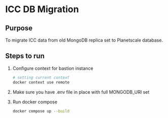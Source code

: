 # ICC DB Migration

## Purpose

To migrate ICC data from old MongoDB replica set to Planetscale database.

## Steps to run

1. Configure context for bastion instance

   ```sh
   # setting current context
   docker context use remote
   ```

1. Make sure you have .env file in place with full MONGODB_URI set
1. Run docker compose

   ```sh
   docker compose up --build
   ```
